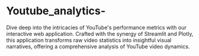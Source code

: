 # Youtube_analytics-
Dive deep into the intricacies of YouTube's performance metrics with our interactive web application. Crafted with the synergy of Streamlit and Plotly, this application transforms raw video statistics into insightful visual narratives, offering a comprehensive analysis of YouTube video dynamics.
